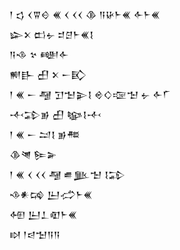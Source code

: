 <div class='block'>
<div class='line'>𒁹 𒌓 𒌋𒐊𒄰 𒌍 𒌋 𒌋𒌋 𒆠 𒀀𒄩𒈨𒌍 𒅆𒈨𒌍</div>
<div class='line'>𒇽𒉽 𒆗𒉡 𒄑𒆪𒈨𒌍𒋙</div>
<div class='line'>𒀀𒈾 𒆳 𒅍𒅆</div>
<div class='line'>𒆍𒃲 𒌷 𒉽 𒀸𒃼</div>
<div class='line'>𒁹 𒌍 𒀸 𒆷 𒋛𒈠𒉌𒋙 𒄴𒄭𒉘𒈠 𒉡 𒅆𒇲</div>
<div class='line'>𒋾𒁉𒂊 𒌷 𒆧𒋙𒋾</div>
<div class='line'>𒁹 𒌍 𒀸 𒁺𒋙 𒂊𒍣</div>
<div class='line'>𒆠𒇴 𒌉𒅕</div>
<div class='line'>𒁹 𒌍 𒌋 𒌋𒌋 𒆷 𒌑𒆥𒈠 𒋙𒁉</div>
<div class='line'>𒈾𒀭𒄙 𒌨𒈤𒈨𒌍</div>
<div class='line'>𒅇 𒌨𒁇𒊏𒈨𒌍</div>
<div class='line'>𒊭 𒁹𒁀𒈠𒀀𒀀</div>
</div>